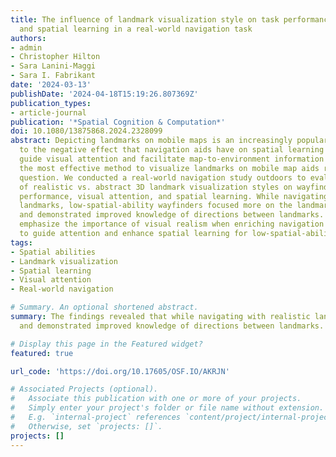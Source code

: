 ```yaml
---
title: The influence of landmark visualization style on task performance, visual attention,
  and spatial learning in a real-world navigation task
authors:
- admin
- Christopher Hilton
- Sara Lanini-Maggi
- Sara I. Fabrikant
date: '2024-03-13'
publishDate: '2024-04-18T15:19:26.807369Z'
publication_types:
- article-journal
publication: '*Spatial Cognition & Computation*'
doi: 10.1080/13875868.2024.2328099
abstract: Depicting landmarks on mobile maps is an increasingly popular countermeasure
  to the negative effect that navigation aids have on spatial learning – landmarks
  guide visual attention and facilitate map-to-environment information matching. However,
  the most effective method to visualize landmarks on mobile map aids remains an open
  question. We conducted a real-world navigation study outdoors to evaluate the influence
  of realistic vs. abstract 3D landmark visualization styles on wayfinders’ navigation
  performance, visual attention, and spatial learning. While navigating with realistic
  landmarks, low-spatial-ability wayfinders focused more on the landmarks in the environment
  and demonstrated improved knowledge of directions between landmarks. Our findings
  emphasize the importance of visual realism when enriching navigation aids with landmarks
  to guide attention and enhance spatial learning for low-spatial-ability wayfinders.
tags:
- Spatial abilities
- Landmark visualization
- Spatial learning
- Visual attention
- Real-world navigation

# Summary. An optional shortened abstract.
summary: The findings revealed that while navigating with realistic landmarks, low-spatial-ability wayfinders focused more on the landmarks in the environment
  and demonstrated improved knowledge of directions between landmarks.

# Display this page in the Featured widget?
featured: true

url_code: 'https://doi.org/10.17605/OSF.IO/AKRJN'

# Associated Projects (optional).
#   Associate this publication with one or more of your projects.
#   Simply enter your project's folder or file name without extension.
#   E.g. `internal-project` references `content/project/internal-project/index.md`.
#   Otherwise, set `projects: []`.
projects: []
---
```

